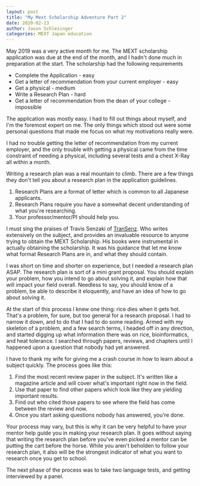 ```yaml
---
layout: post
title: "My Mext Scholarship Adventure Part 2"
date: 2020-02-13 
author: Jason Schlesinger
categories: MEXT Japan education
---
```

May 2019 was a very active month for me. The MEXT scholarship application was due at the end of the
month, and I hadn't done much in preparation at the start. The scholarship had the following
requirements

* Complete the Application - easy
* Get a letter of recommendation from your current employer - easy
* Get a physical - medium
* Write a Research Plan - hard
* Get a letter of recommendation from the dean of your college - impossible

The application was mostly easy. I had to fill out things about myself, and I'm the foremost expert
on me. The only things which stood out were some personal questions that made me focus on what my
motivations really were. 

I had no trouble getting the letter of recommendation from my current employer, and the only trouble
with getting a physical came from the time constraint of needing a physical, including several tests 
and a chest X-Ray all within a month. 

Writing a research plan was a real mountain to climb. There are a few things they don't tell you
about a research plan in the application guidelines.

1. Research Plans are a format of letter which is common to all Japanese applicants.
2. Research Plans require you have a somewhat decent understanding of what you're researching.
3. Your professor/mentor/PI should help you.

I must sing the praises of Travis Senzaki of
[TranSenz](http://www.transenzjapan.com/blog/category/mext/). Who writes extensively on the subject,
and provides an invaluable resource to anyone trying to obtain the MEXT Scholarship. His books were
instrumental in actually obtaining the scholarship. It was his guidance that let me know what format
Research Plans are in, and what they should contain.

I was short on time and shorter on experience, but I needed a research plan ASAP. The research plan
is sort of a mini grant proposal. You should explain your problem, how you intend to go about
solving it, and explain how that will impact your field overall. Needless to say, you should know
of a problem, be able to describe it eloquently, and have an idea of how to go about solving it.

At the start of this process I knew one thing: rice dies when it gets hot. That's a problem, for
sure, but too general for a research proposal. I had to narrow it down, and to do that I had to do
some reading. Armed with my skeleton of a problem, and a few search terms, I headed off in any 
direction, and started digging up what information there was on rice, bioinformatics, and heat tolerance. 
I searched through papers, reviews, and chapters until I happened upon a question that nobody had
yet answered. 

I have to thank my wife for giving me a crash course in how to learn about a subject quickly. The
process goes like this:

1. Find the most recent review paper in the subject. It's written like a magazine article and will
   cover what's important right now in the field.
2. Use that paper to find other papers which look like they are yielding important results.
3. Find out who cited those papers to see where the field has come between the review and now.
4. Once you start asking questions nobody has answered, you're done.

Your process may vary, but this is why it can be very helpful to have your mentor help guide you in
making your research plan. It goes without saying that writing the research plan before you've even
picked a mentor can be putting the cart before the horse. While you aren't beholden to follow your
research plan, it also will be the strongest indicator of what you want to research once you get to
school.

The next phase of the process was to take two language tests, and getting interviewed by a panel.

